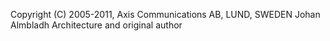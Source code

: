 Copyright (C) 2005-2011, Axis Communications AB, LUND, SWEDEN
Johan Almbladh		Architecture and original author
